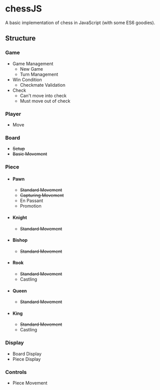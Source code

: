 # chessJS
A basic implementation of chess in JavaScript (with some ES6 goodies).

## Structure

### Game
  - Game Management
    - New Game
    - Turn Management
  - Win Condition
    - Checkmate Validation
  - Check
    - Can't move into check
    - Must move out of check

### Player
  - Move

### Board
  - ~~Setup~~
  - ~~Basic Movement~~

### Piece
  - #### Pawn
    - ~~Standard Movement~~
    - ~~Capturing Movement~~
    - En Passant
    - Promotion
  - #### Knight
    - ~~Standard Movement~~
  - #### Bishop
    - ~~Standard Movement~~
  - #### Rook
    - ~~Standard Movement~~
    - Castling
  - #### Queen
    - ~~Standard Movement~~
  - #### King
    - ~~Standard Movement~~
    - Castling

### Display
  - Board Display
  - Piece Display

### Controls
  - Piece Movement
